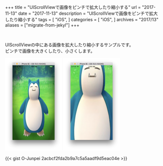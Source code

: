 +++
title = "UIScrollViewで画像をピンチで拡大したり縮小する"
url = "2017-11-13"
date = "2017-11-13"
description = "UIScrollViewで画像をピンチで拡大したり縮小する"
tags = [
    "iOS",
]
categories = [
    "iOS",
]
archives = "2017/13"
aliases = ["migrate-from-jekyl"]
+++

<br>

UIScrollViewの中にある画像を拡大したり縮小するサンプルです。  
ピンチで画像を大きくしたり、小さくします。  

![alt](1.png)
![alt](2.png)

{{< gist O-Junpei 2acbcf2fda2b9a7c5a5aadf9d5eac04e >}}
